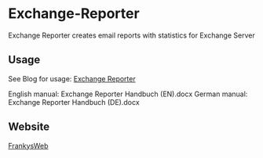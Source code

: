 # Exchange-Reporter
 Exchange Reporter creates email reports with statistics for Exchange Server

## Usage
See Blog for usage: [Exchange Reporter](https://www.frankysweb.de/exchange-reporter-2013/)

English manual: Exchange Reporter Handbuch (EN).docx
German manual: Exchange Reporter Handbuch (DE).docx

## Website
 [FrankysWeb](https://www.frankysweb.de/)
